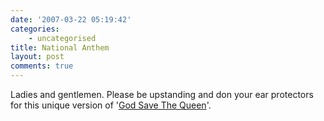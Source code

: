 ```yaml
---
date: '2007-03-22 05:19:42'
categories:
    - uncategorised
title: National Anthem
layout: post
comments: true
---
```

Ladies and gentlemen. Please be upstanding and don your ear protectors
for this unique version of '[God Save The
Queen](http://www.youtube.com/watch?v=7XR7OpM2Ufk&eurl=)'.
